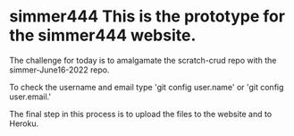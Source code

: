 # simmer444 This is the prototype for the simmer444 website.
The challenge for today is to amalgamate the scratch-crud repo with the simmer-June16-2022 repo.

To check the username and email type 'git config user.name' or 'git config user.email.'

The final step in this process is to upload the files to the website and to Heroku.